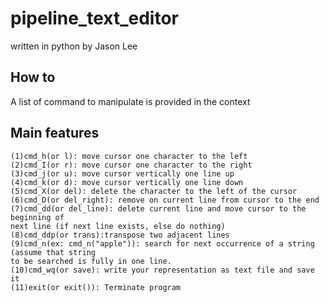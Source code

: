 # pipeline_text_editor

written in python by Jason Lee

## How to

A list of command to manipulate is provided in the context

## Main features

```
(1)cmd_h(or l): move cursor one character to the left 
(2)cmd_I(or r): move cursor one character to the right
(3)cmd_j(or u): move cursor vertically one line up
(4)cmd_k(or d): move cursor vertically one line down
(5)cmd_X(or del): delete the character to the left of the cursor
(6)cmd_D(or del_right): remove on current line from cursor to the end
(7)cmd_dd(or del_line): delete current line and move cursor to the beginning of
next line (if next line exists, else do nothing)
(8)cmd_ddp(or trans):transpose two adjacent lines
(9)cmd_n(ex: cmd_n("apple")): search for next occurrence of a string (assume that string
to be searched is fully in one line.
(10)cmd_wq(or save): write your representation as text file and save it
(11)exit(or exit()): Terminate program
```

